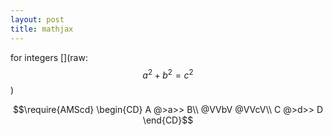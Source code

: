```yaml
---
layout: post
title: mathjax
--- 
```


<script type="text/javascript" src="http://cdn.mathjax.org/mathjax/latest/MathJax.js?config=TeX-AMS-MML_HTMLorMML"></script>

for integers
[](raw: $$a^2 + b^2 = c^2$$)

$$\require{AMScd} \begin{CD} A @>a>> B\\ @VVbV @VVcV\\ C @>d>> D \end{CD}$$
